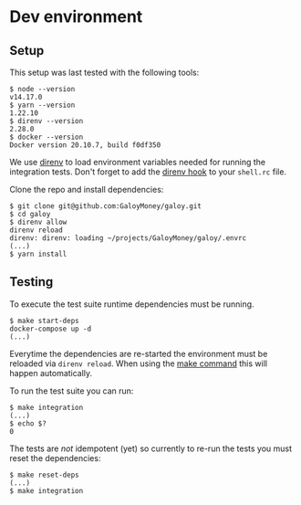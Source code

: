 # Dev environment

## Setup

This setup was last tested with the following tools:
```
$ node --version
v14.17.0
$ yarn --version
1.22.10
$ direnv --version
2.28.0
$ docker --version
Docker version 20.10.7, build f0df350
```

We use [direnv](https://direnv.net) to load environment variables needed for running the integration tests.
Don't forget to add the [direnv hook](https://direnv.net/docs/hook.html) to your `shell.rc` file.

Clone the repo and install dependencies:
```
$ git clone git@github.com:GaloyMoney/galoy.git
$ cd galoy
$ direnv allow
direnv reload
direnv: direnv: loading ~/projects/GaloyMoney/galoy/.envrc
(...)
$ yarn install
```

## Testing

To execute the test suite runtime dependencies must be running.
```
$ make start-deps
docker-compose up -d
(...)
```

Everytime the dependencies are re-started the environment must be reloaded via `direnv reload`. When using the [make command](./Makefile) this will happen automatically.

To run the test suite you can run:
```
$ make integration
(...)
$ echo $?
0
```

The tests are *not* idempotent (yet) so currently to re-run the tests you must reset the dependencies:
```
$ make reset-deps
(...)
$ make integration
```
